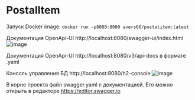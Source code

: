 # PostalItem

Запуск Docker image: `docker run -p8080:8080 avers66/postalitem:latest`

Документация OpenApi-UI http://localhost:8080/swagger-ui/index.html
![image](https://github.com/Avers66/PostalItem/assets/122222024/a4ea04c2-5977-42be-b561-bc7efbd8c67e)

Документация OpenApi-UI http://localhost:8080/v3/api-docs в формате .yaml

Консоль управления БД http://localhost:8080/h2-console
![image](https://github.com/Avers66/PostalItem/assets/122222024/b6a2dd77-f489-4394-8e02-a66a6d477c6d)

В корне проекта файл swagger.yaml с документацией. Его можно открыть в редакторе https://editor.swagger.io

